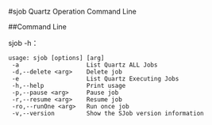 #sjob
Quartz Operation Command Line

##Command Line

sjob -h：

```
usage: sjob [options] [arg]
 -a                   List Quartz ALL Jobs
 -d,--delete <arg>    Delete job
 -e                   List Quartz Executing Jobs
 -h,--help            Print usage
 -p,--pause <arg>     Pause job
 -r,--resume <arg>    Resume job
 -ro,--runOne <arg>   Run once job
 -v,--version         Show the SJob version information

```
